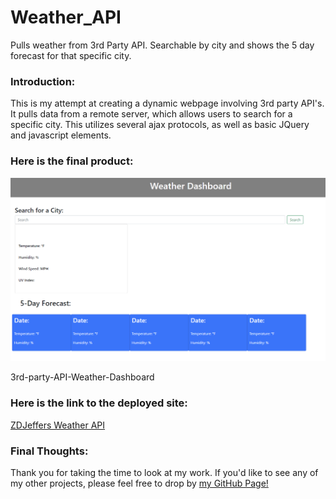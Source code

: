 # Weather_API
Pulls weather from 3rd Party API. Searchable by city and shows the 5 day forecast for that specific city.

### Introduction:
This is my attempt at creating a dynamic webpage involving 3rd party API's. It pulls data from a remote server, which allows users to search for a specific city. This utilizes several ajax protocols, as well as basic JQuery and javascript elements. 

### Here is the final product:
![Weather API](https://github.com/zdjeffers/Weather_API/blob/main/Assets/3rd-party-API-Weather-Dashboard.png)

3rd-party-API-Weather-Dashboard

### Here is the link to the deployed site:
[ZDJeffers Weather API](https://zdjeffers.github.io/Weather_API/develop/index.html)

### Final Thoughts:
Thank you for taking the time to look at my work. If you'd like to see any of my other projects, please feel free to drop by [my GitHub Page!](https://github.com/zdjeffers)